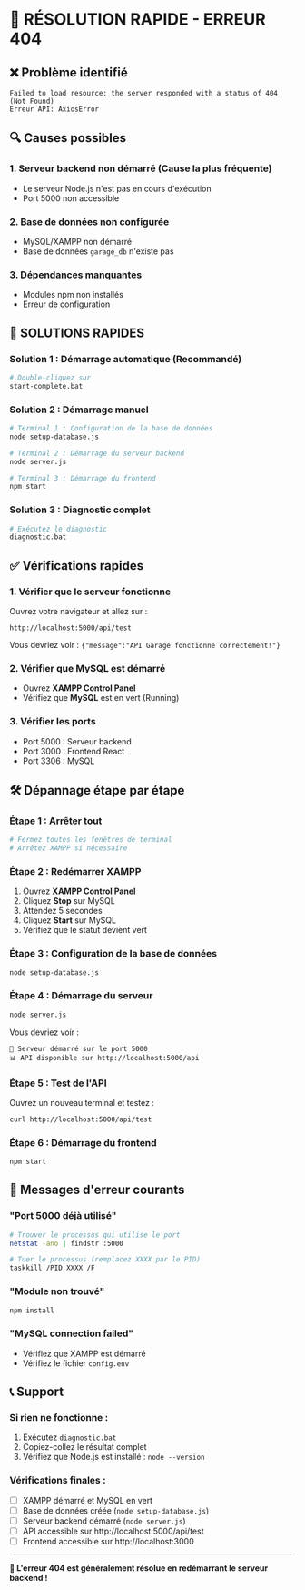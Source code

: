 # 🚨 RÉSOLUTION RAPIDE - ERREUR 404

## ❌ Problème identifié
```
Failed to load resource: the server responded with a status of 404 (Not Found)
Erreur API: AxiosError
```

## 🔍 Causes possibles

### 1. **Serveur backend non démarré** (Cause la plus fréquente)
- Le serveur Node.js n'est pas en cours d'exécution
- Port 5000 non accessible

### 2. **Base de données non configurée**
- MySQL/XAMPP non démarré
- Base de données `garage_db` n'existe pas

### 3. **Dépendances manquantes**
- Modules npm non installés
- Erreur de configuration

## 🚀 SOLUTIONS RAPIDES

### Solution 1 : Démarrage automatique (Recommandé)
```bash
# Double-cliquez sur
start-complete.bat
```

### Solution 2 : Démarrage manuel
```bash
# Terminal 1 : Configuration de la base de données
node setup-database.js

# Terminal 2 : Démarrage du serveur backend
node server.js

# Terminal 3 : Démarrage du frontend
npm start
```

### Solution 3 : Diagnostic complet
```bash
# Exécutez le diagnostic
diagnostic.bat
```

## ✅ Vérifications rapides

### 1. **Vérifier que le serveur fonctionne**
Ouvrez votre navigateur et allez sur :
```
http://localhost:5000/api/test
```
Vous devriez voir : `{"message":"API Garage fonctionne correctement!"}`

### 2. **Vérifier que MySQL est démarré**
- Ouvrez **XAMPP Control Panel**
- Vérifiez que **MySQL** est en vert (Running)

### 3. **Vérifier les ports**
- Port 5000 : Serveur backend
- Port 3000 : Frontend React
- Port 3306 : MySQL

## 🛠️ Dépannage étape par étape

### Étape 1 : Arrêter tout
```bash
# Fermez toutes les fenêtres de terminal
# Arrêtez XAMPP si nécessaire
```

### Étape 2 : Redémarrer XAMPP
1. Ouvrez **XAMPP Control Panel**
2. Cliquez **Stop** sur MySQL
3. Attendez 5 secondes
4. Cliquez **Start** sur MySQL
5. Vérifiez que le statut devient vert

### Étape 3 : Configuration de la base de données
```bash
node setup-database.js
```

### Étape 4 : Démarrage du serveur
```bash
node server.js
```
Vous devriez voir :
```
🚀 Serveur démarré sur le port 5000
📊 API disponible sur http://localhost:5000/api
```

### Étape 5 : Test de l'API
Ouvrez un nouveau terminal et testez :
```bash
curl http://localhost:5000/api/test
```

### Étape 6 : Démarrage du frontend
```bash
npm start
```

## 🔧 Messages d'erreur courants

### "Port 5000 déjà utilisé"
```bash
# Trouver le processus qui utilise le port
netstat -ano | findstr :5000

# Tuer le processus (remplacez XXXX par le PID)
taskkill /PID XXXX /F
```

### "Module non trouvé"
```bash
npm install
```

### "MySQL connection failed"
- Vérifiez que XAMPP est démarré
- Vérifiez le fichier `config.env`

## 📞 Support

### Si rien ne fonctionne :
1. Exécutez `diagnostic.bat`
2. Copiez-collez le résultat complet
3. Vérifiez que Node.js est installé : `node --version`

### Vérifications finales :
- [ ] XAMPP démarré et MySQL en vert
- [ ] Base de données créée (`node setup-database.js`)
- [ ] Serveur backend démarré (`node server.js`)
- [ ] API accessible sur http://localhost:5000/api/test
- [ ] Frontend accessible sur http://localhost:3000

---

**🎯 L'erreur 404 est généralement résolue en redémarrant le serveur backend !** 